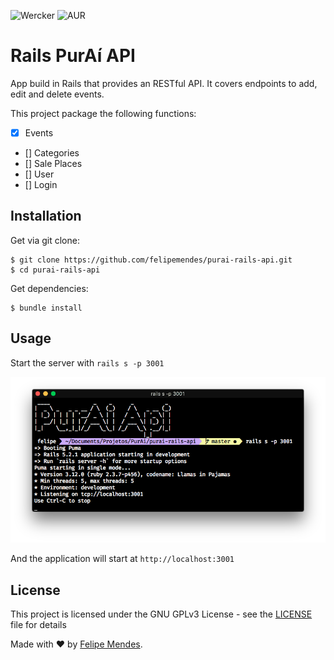 ![Wercker](https://img.shields.io/wercker/ci/wercker/go-wercker-api.svg)
![AUR](https://img.shields.io/aur/license/yaourt.svg) 

# Rails PurAí API
App build in Rails that provides an RESTful API. It covers endpoints to add, edit and delete events.

This project package the following functions:
- [x] Events
- [] Categories
- [] Sale Places
- [] User
- [] Login

## Installation
Get via git clone:
```
$ git clone https://github.com/felipemendes/purai-rails-api.git
$ cd purai-rails-api
```

Get dependencies:
```
$ bundle install
```

## Usage

Start the server with `rails s -p 3001`

![server](/screenshots/server.png "server")

And the application will start at `http://localhost:3001`

## License
This project is licensed under the GNU GPLv3 License - see the [LICENSE](LICENSE) file for details

Made with :heart: by [Felipe Mendes](https://github.com/felipemendes).